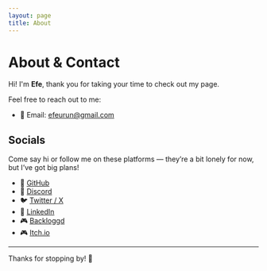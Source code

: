 ```yaml
---
layout: page
title: About
---
```


# About & Contact

Hi! I'm **Efe**, thank you for taking your time to check out my page.

Feel free to reach out to me:

- 📧 Email: [efeurun@gmail.com](mailto:efeurun@gmail.com)

## Socials

Come say hi or follow me on these platforms — they’re a bit lonely for now, but I’ve got big plans!

- 🐙 [GitHub](https://github.com/efeurun)
- 💬 [Discord](https://discord.gg/BDEtmKmbTv)
- 🐦 [Twitter / X](https://x.com/efue17)
- 👔 [LinkedIn](https://www.linkedin.com/in/efe-%C3%BCr%C3%BCn/)
- 🎮 [Backloggd](https://backloggd.com/u/efenigma/)
- 🎮 [Itch.io](https://efenigma.itch.io/)

---

Thanks for stopping by! 🙌